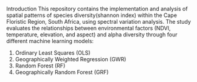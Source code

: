 Introduction
This repository contains the implementation and analysis of spatial patterns of species diversity(shannon index) within the Cape Floristic Region, South Africa, using spectral variation analysis. The study evaluates the relationships between environmental factors (NDVI, temperature, elevation, and aspect) and alpha diversity through four different machine learning models:
1. Ordinary Least Squares (OLS)
2. Geographically Weighted Regression (GWR)
3. Random Forest (RF)
4. Geographically Random Forest (GRF)

